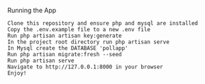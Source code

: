 Running the App

    Clone this repository and ensure php and mysql are installed
    Copy the .env.example file to a new .env file
    Run php artisan artisan key:generate
    In the project root directory run php artisan serve
    In Mysql create the DATABASE 'pollapp'
    Run php artisan migrate:fresh --seed
    Run php artisan serve
    Navigate to http://127.0.0.1:8000 in your browser
    Enjoy!


